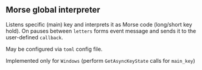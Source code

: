 ## Morse global interpreter

Listens specific (main) key and interprets it as Morse code (long/short key hold). On pauses between `letters` forms event message and sends it to the user-defined `callback`.

May be configured via `toml` config file.

Implemented only for `Windows` (perform `GetAsyncKeyState` calls for `main_key`)
